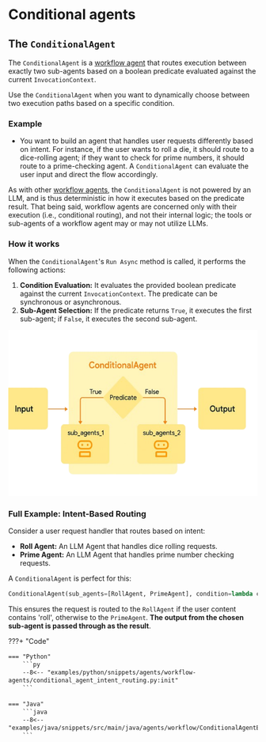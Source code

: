 # Conditional agents

## The `ConditionalAgent`

The `ConditionalAgent` is a [workflow agent](index.md) that routes execution between exactly two sub-agents based on a boolean predicate evaluated against the current `InvocationContext`.

Use the `ConditionalAgent` when you want to dynamically choose between two execution paths based on a specific condition.

### Example

* You want to build an agent that handles user requests differently based on intent. For instance, if the user wants to roll a die, it should route to a dice-rolling agent; if they want to check for prime numbers, it should route to a prime-checking agent. A `ConditionalAgent` can evaluate the user input and direct the flow accordingly.

As with other [workflow agents](index.md), the `ConditionalAgent` is not powered by an LLM, and is thus deterministic in how it executes based on the predicate result. That being said, workflow agents are concerned only with their execution (i.e., conditional routing), and not their internal logic; the tools or sub-agents of a workflow agent may or may not utilize LLMs.

### How it works

When the `ConditionalAgent`'s `Run Async` method is called, it performs the following actions:

1. **Condition Evaluation:** It evaluates the provided boolean predicate against the current `InvocationContext`. The predicate can be synchronous or asynchronous.
2. **Sub-Agent Selection:** If the predicate returns `True`, it executes the first sub-agent; if `False`, it executes the second sub-agent.

![Conditional Agent](../../assets/conditional-agent.png)

### Full Example: Intent-Based Routing

Consider a user request handler that routes based on intent:

* **Roll Agent:** An LLM Agent that handles dice rolling requests.
* **Prime Agent:** An LLM Agent that handles prime number checking requests.

A `ConditionalAgent` is perfect for this:

```py
ConditionalAgent(sub_agents=[RollAgent, PrimeAgent], condition=lambda ctx: 'roll' in ctx.user_content.lower())
```

This ensures the request is routed to the `RollAgent` if the user content contains 'roll', otherwise to the `PrimeAgent`. **The output from the chosen sub-agent is passed through as the result**.

???+ "Code"

    === "Python"
        ```py
        --8<-- "examples/python/snippets/agents/workflow-agents/conditional_agent_intent_routing.py:init"
        ```

    === "Java"
        ```java
        --8<-- "examples/java/snippets/src/main/java/agents/workflow/ConditionalAgentExample.java:init"
        ```

